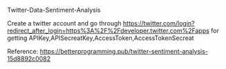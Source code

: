 Twitter-Data-Sentiment-Analysis

Create a twitter account and go through  https://twitter.com/login?redirect_after_login=https%3A%2F%2Fdeveloper.twitter.com%2Fapps for getting APIKey,APISecreatKey,AccessToken,AccessTokenSecreat


Reference: https://betterprogramming.pub/twitter-sentiment-analysis-15d8892c0082

